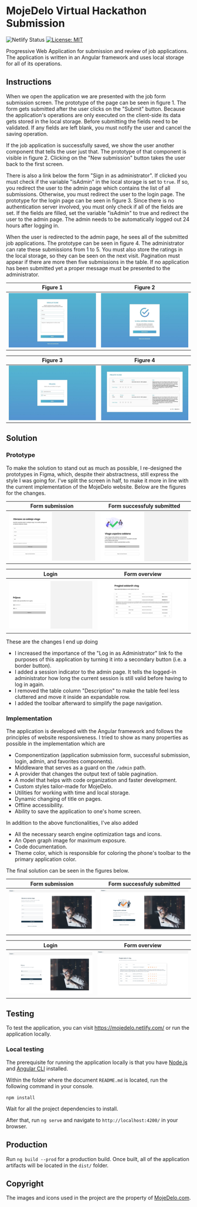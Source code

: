 # MojeDelo Virtual Hackathon Submission

![Netlify Status](https://api.netlify.com/api/v1/badges/bd9a97ad-6124-4b28-bc26-fdb1b072e396/deploy-status)
[![License: MIT](https://img.shields.io/badge/License-MIT-yellow.svg)](https://opensource.org/licenses/MIT)

Progressive Web Application for submission and review of job applications.
The application is written in an Angular framework and uses local storage for all of its operations.

## Instructions

When we open the application we are presented with the job form submission screen. The prototype of the page can be seen in figure 1. The form gets submitted after the user clicks on the "Submit" button. Because the application's operations are only executed on the client-side its data gets stored in the local storage. Before submitting the fields need to be validated. If any fields are left blank, you must notify the user and cancel the saving operation.

If the job application is successfully saved, we show the user another component that tells the user just that. The prototype of that component is visible in figure 2. Clicking on the "New submission" button takes the user back to the first screen.

There is also a link below the form "Sign in as administrator". If clicked you must check if the variable "isAdmin" in the local storage is set to `true`. If so, you redirect the user to the admin page which contains the list of all submissions. Otherwise, you must redirect the user to the login page. The prototype for the login page can be seen in figure 3. Since there is no authentication server involved, you must only check if all of the fields are set. If the fields are filled, set the variable "isAdmin" to true and redirect the user to the admin page. The admin needs to be automatically logged out 24 hours after logging in.

When the user is redirected to the admin page, he sees all of the submitted job applications. The prototype can be seen in figure 4. The administrator can rate these submissions from 1 to 5. You must also store the ratings in the local storage, so they can be seen on the next visit. Pagination must appear if there are more then five submissions in the table. If no application has been submitted yet a proper message must be presented to the administrator.

Figure 1                        |  Figure 2
:------------------------------:|:------------------------------:
![Figure 1](docs/images/1.jpg)  |  ![Figure 2](docs/images/2.jpg)

Figure 3                        |  Figure 4
:------------------------------:|:------------------------------:
![Figure 3](docs/images/3.jpg)  |  ![Figure 4](docs/images/4.jpg)

## Solution

### Prototype

To make the solution to stand out as much as possible, I re-designed the prototypes in Figma, which, despite their abstractness, still express the style I was going for. I've split the screen in half, to make it more in line with the current implementation of the MojeDelo website. Below are the figures for the changes.

Form submission                                   |  Form successfuly submitted
:------------------------------------------------:|:-----------------------------------------------------------:
![Form submission](docs/images/oddaja-vloge.png)  |  ![Form successfuly submitted](docs/images/vloga-oddana.png)

Login                              |  Form overview
:---------------------------------:|:-------------------------------------------------:
![Login](docs/images/prijava.png)  |  ![Form overview](docs/images/pregled-prijav.png)

These are the changes I end up doing
- I increased the importance of the "Log in as Administrator" link fo the purposes of this application by turning it into a secondary button (i.e. a border button).
- I added a session indicator to the admin page. It tells the logged-in administrator how long the current session is still valid before having to log in again.
- I removed the table column "Description" to make the table feel less cluttered and move it inside an expandable row.
- I added the toolbar afterward to simplify the page navigation.

### Implementation

The application is developed with the Angular framework and follows the principles of website responsiveness. I tried to show as many properties as possible in the implementation which are
- Componentization (application submission form, successful submission, login, admin, and favorites components).
- Middleware that serves as a guard on the `/admin` path.
- A provider that changes the output text of table pagination.
- A model that helps with code organization and faster development.
- Custom styles tailor-made for MojeDelo.
- Utilities for working with time and local storage.
- Dynamic changing of title on pages.
- Offline accessibility.
- Ability to save the application to one's home screen.

In addition to the above functionalities, I've also added
- All the necessary search engine optimization tags and icons.
- An Open graph image for maximum exposure.
- Code documentation.
- Theme color, which is responsible for coloring the phone's toolbar to the primary application color.

The final solution can be seen in the figures below.

Form submission                                                 |  Form successfuly submitted
:--------------------------------------------------------------:|:--------------------------------------------------------------------------------:
![Form submission](docs/images/koncni-izgled-oddaja-vloge.png)  |  ![Form successfuly submitted](docs/images/koncni-izgled-vloga-oddana.png)

Login                                              |  Form overview
:-------------------------------------------------:|:---------------------------------------------------------------:
![Login](docs/images/koncni-izgled-prijava.png)    |  ![Form overview](docs/images/koncni-izgled-pregled-prijav.png)

## Testing

To test the application, you can visit https://mojedelo.netlify.com/ or run the application locally.

### Local testing

The prerequisite for running the application locally is that you have [Node.js](https://nodejs.org/en/) and [Angular CLI](https://cli.angular.io/) installed. 

Within the folder where the document `README.md` is located, run the following command in your console.

```
npm install
```

Wait for all the project dependencies to install.

After that, run `ng serve` and navigate to `http://localhost:4200/` in your browser.

## Production

Run `ng build --prod` for a production build. Once built, all of the application artifacts will be located in the `dist/` folder.

## Copyright

The images and icons used in the project are the property of [MojeDelo.com](https://www.mojedelo.com/).
